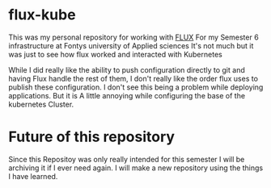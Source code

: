 # flux-kube
This was my personal repository for working with [FLUX](https://fluxcd.io/) For my Semester 6 infrastructure at Fontys university of Applied sciences
It's not much but it was just to see how flux worked and interacted with Kubernetes

While I did really like the ability to push configuration directly to git and having Flux handle the rest of them, I don't really like the order flux uses to 
publish these configuration. I don't see this being a problem while deploying applications. But it is A little annoying while configuring the base of the kubernetes Cluster. 

# Future of this repository

Since this Repositoy was only really intended for this semester I will be archiving it if I ever need again. I will make a new repository using the things I have learned. 

